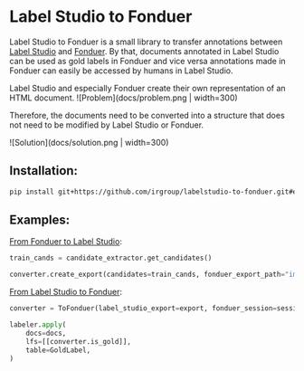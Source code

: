 # Label Studio to Fonduer
Label Studio to Fonduer is a small library to transfer annotations between [Label Studio](https://labelstud.io/) and [Fonduer](https://github.com/HazyResearch/fonduer).
By that, documents annotated in Label Studio can be used as gold labels in Fonduer and vice versa annotations made in Fonduer can easily be accessed by humans in Label Studio.


Label Studio and especially Fonduer create their own representation of an HTML document. 
![Problem](docs/problem.png | width=300)

Therefore, the documents need to be converted into a structure that does not need to be modified by Label Studio or Fonduer.

![Solution](docs/solution.png | width=300)




## Installation:

```Bash
pip install git+https://github.com/irgroup/labelstudio-to-fonduer.git#egg=labelstudiotofonduer\&subdirectory=src
```



## Examples:
[From Fonduer to Label Studio](docs/ToLabelStudio.ipynb):
```Python
train_cands = candidate_extractor.get_candidates()

converter.create_export(candidates=train_cands, fonduer_export_path="import.json")
```

[From Label Studio to Fonduer](docs/ToFonduer.ipynb):
```Python
converter = ToFonduer(label_studio_export=export, fonduer_session=session)

labeler.apply(
    docs=docs,
    lfs=[[converter.is_gold]],
    table=GoldLabel,
)
```
